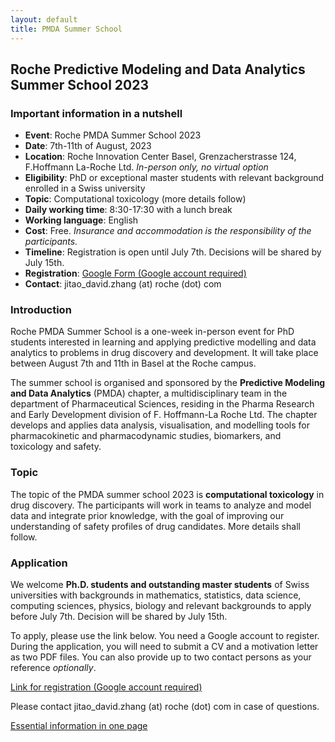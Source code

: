```yaml
---
layout: default
title: PMDA Summer School
---
```


## Roche Predictive Modeling and Data Analytics Summer School 2023

### Important information in a nutshell

* **Event**: Roche PMDA Summer School 2023
* **Date**: 7th-11th of August, 2023
* **Location**: Roche Innovation Center Basel, Grenzacherstrasse 124, F.Hoffmann
La-Roche Ltd. *In-person only, no virtual option*
* **Eligibility**: PhD or exceptional master students with relevant background
enrolled in a Swiss university
* **Topic**: Computational toxicology (more details follow)
* **Daily working time**: 8:30-17:30 with a lunch break
* **Working language**: English
* **Cost**: Free. *Insurance and accommodation is the responsibility of the
participants.*
* **Timeline**: Registration is open until July 7th. Decisions will be shared by
July 15th.
* **Registration**: [Google Form (Google account
required)](https://forms.gle/JNE8pEoJE2PFoc4k7)
* **Contact**: jitao_david.zhang (at) roche (dot) com

### Introduction

Roche PMDA Summer School is a one-week in-person event for PhD students
interested in learning and applying predictive modelling and data analytics to
problems in drug discovery and development. It will take place between August
7th and 11th in Basel at the Roche campus.

The summer school is organised and sponsored by the **Predictive Modeling and
Data Analytics** (PMDA) chapter, a multidisciplinary team in the department of
Pharmaceutical Sciences, residing in the Pharma Research and Early Development
division of F. Hoffmann-La Roche Ltd. The chapter develops and applies data
analysis, visualisation, and modelling tools for pharmacokinetic and
pharmacodynamic studies, biomarkers, and toxicology and safety.

### Topic

The topic of the PMDA summer school 2023 is **computational toxicology** in drug
discovery. The participants will work in teams to analyze and model data and
integrate prior knowledge, with the goal of improving our understanding of
safety profiles of drug candidates. More details shall follow.

### Application

We welcome **Ph.D. students and outstanding master students** of Swiss
universities with backgrounds in mathematics, statistics, data science,
computing sciences, physics, biology and relevant backgrounds to apply before
July 7th. Decision will be shared by July 15th.

To apply, please use the link below. You need a Google account to register.
During the application, you will need to submit a CV and a motivation letter as
two PDF files. You can also provide up to two contact persons as your reference *optionally*.

[Link for registration (Google account required)](https://forms.gle/JNE8pEoJE2PFoc4k7)

Please contact jitao_david.zhang (at) roche (dot) com in case of
questions.

<a href="assets/PDF/2023-2nd-Roche-PMDA-summer-school-A4.pdf">Essential information in one page</a>
